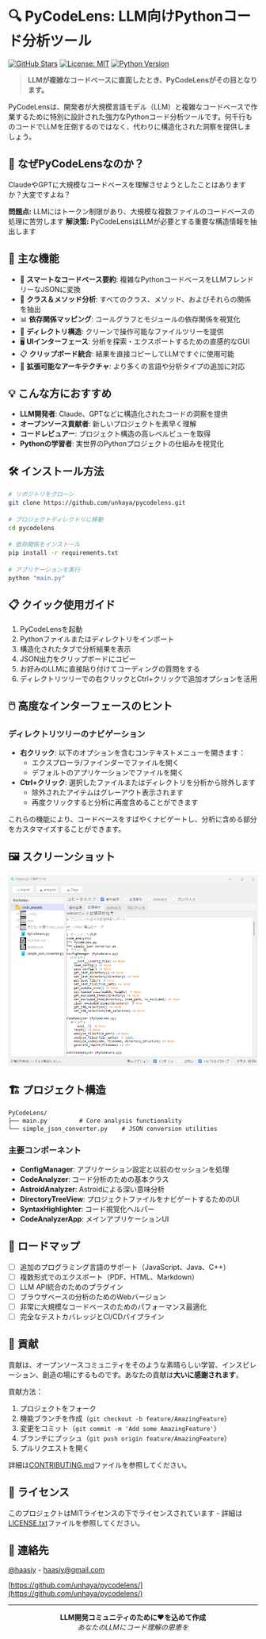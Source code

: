 # 🔍 PyCodeLens: LLM向けPythonコード分析ツール

[![GitHub Stars](https://img.shields.io/github/stars/unhaya/pycodelens?style=social)](https://github.com/unhaya/pycodelens)
[![License: MIT](https://img.shields.io/badge/License-MIT-yellow.svg)](https://opensource.org/licenses/MIT)
[![Python Version](https://img.shields.io/badge/python-3.12%2B-blue)](https://www.python.org/downloads/)

> **LLMが複雑なコードベースに直面したとき、PyCodeLensがその目となります。**

PyCodeLensは、開発者が大規模言語モデル（LLM）と複雑なコードベースで作業するために特別に設計された強力なPythonコード分析ツールです。何千行ものコードでLLMを圧倒するのではなく、代わりに構造化された洞察を提供しましょう。

## 🌟 なぜPyCodeLensなのか？

ClaudeやGPTに大規模なコードベースを理解させようとしたことはありますか？大変ですよね？

**問題点:** LLMにはトークン制限があり、大規模な複数ファイルのコードベースの処理に苦労します
**解決策:** PyCodeLensはLLMが必要とする重要な構造情報を抽出します

## 🚀 主な機能

- 🔄 **スマートなコードベース要約**: 複雑なPythonコードベースをLLMフレンドリーなJSONに変換
- 🧩 **クラス＆メソッド分析**: すべてのクラス、メソッド、およびそれらの関係を抽出
- 📊 **依存関係マッピング**: コールグラフとモジュールの依存関係を視覚化
- 🌲 **ディレクトリ構造**: クリーンで操作可能なファイルツリーを提供
- 🖥️ **UIインターフェース**: 分析を探索・エクスポートするための直感的なGUI
- 📋 **クリップボード統合**: 結果を直接コピーしてLLMですぐに使用可能
- 🔌 **拡張可能なアーキテクチャ**: より多くの言語や分析タイプの追加に対応

## 💡 こんな方におすすめ

- **LLM開発者**: Claude、GPTなどに構造化されたコードの洞察を提供
- **オープンソース貢献者**: 新しいプロジェクトを素早く理解
- **コードレビュアー**: プロジェクト構造の高レベルビューを取得
- **Pythonの学習者**: 実世界のPythonプロジェクトの仕組みを視覚化

## 🛠️ インストール方法

```bash
# リポジトリをクローン
git clone https://github.com/unhaya/pycodelens.git

# プロジェクトディレクトリに移動
cd pycodelens

# 依存関係をインストール
pip install -r requirements.txt

# アプリケーションを実行
python "main.py"
```

## 📋 クイック使用ガイド
1. PyCodeLensを起動
2. Pythonファイルまたはディレクトリをインポート
3. 構造化されたタブで分析結果を表示
4. JSON出力をクリップボードにコピー
5. お好みのLLMに直接貼り付けてコーディングの質問をする
6. ディレクトリツリーでの右クリックとCtrl+クリックで追加オプションを活用

## 🖱️ 高度なインターフェースのヒント

### ディレクトリツリーのナビゲーション
- **右クリック**: 以下のオプションを含むコンテキストメニューを開きます：
  - エクスプローラ/ファインダーでファイルを開く
  - デフォルトのアプリケーションでファイルを開く
- **Ctrl+クリック**: 選択したファイルまたはディレクトリを分析から除外します
  - 除外されたアイテムはグレーアウト表示されます
  - 再度クリックすると分析に再度含めることができます

これらの機能により、コードベースをすばやくナビゲートし、分析に含める部分をカスタマイズすることができます。

## 🖼️ スクリーンショット
<img src="screenshot/pycodelens_screenshot.png" alt="スクリーンショット" width="600" />

## 🏗️ プロジェクト構造

```
PyCodeLens/
├── main.py			# Core analysis functionality
└── simple_json_converter.py	# JSON conversion utilities
```

### 主要コンポーネント

- **ConfigManager**: アプリケーション設定と以前のセッションを処理
- **CodeAnalyzer**: コード分析のための基本クラス
- **AstroidAnalyzer**: Astroidによる深い意味分析
- **DirectoryTreeView**: プロジェクトファイルをナビゲートするためのUI
- **SyntaxHighlighter**: コード視覚化ヘルパー
- **CodeAnalyzerApp**: メインアプリケーションUI

## 🚀 ロードマップ

- [ ] 追加のプログラミング言語のサポート（JavaScript、Java、C++）
- [ ] 複数形式でのエクスポート（PDF、HTML、Markdown）
- [ ] LLM API統合のためのプラグイン
- [ ] ブラウザベースの分析のためのWebバージョン
- [ ] 非常に大規模なコードベースのためのパフォーマンス最適化
- [ ] 完全なテストカバレッジとCI/CDパイプライン

## 👥 貢献

貢献は、オープンソースコミュニティをそのような素晴らしい学習、インスピレーション、創造の場にするものです。あなたの貢献は**大いに感謝されます**。

貢献方法：

1. プロジェクトをフォーク
2. 機能ブランチを作成（`git checkout -b feature/AmazingFeature`）
3. 変更をコミット（`git commit -m 'Add some AmazingFeature'`）
4. ブランチにプッシュ（`git push origin feature/AmazingFeature`）
5. プルリクエストを開く

詳細は[CONTRIBUTING.md](CONTRIBUTING.md)ファイルを参照してください。

## 📜 ライセンス

このプロジェクトはMITライセンスの下でライセンスされています - 詳細は[LICENSE.txt](LICENSE.txt)ファイルを参照してください。

## 💌 連絡先

[@haasiy](https://x.com/haassiy) - haasiy@gmail.com

[https://github.com/unhaya/pycodelens/](https://github.com/unhaya/pycodelens/)

---

<p align="center">
  <b>LLM開発コミュニティのために❤️を込めて作成</b><br>
  <i>あなたのLLMにコード理解の恩恵を</i>
</p>
